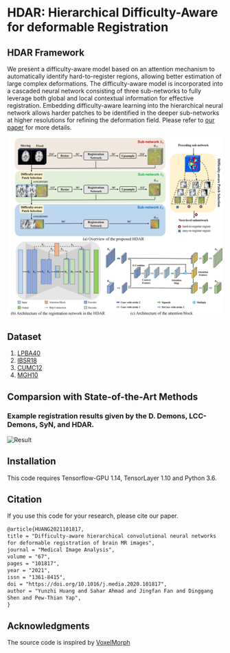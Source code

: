 # HDAR: Hierarchical Difficulty-Aware for deformable Registration

## HDAR Framework
We present a difficulty-aware model based on an attention mechanism to automatically identify hard-to-register regions, allowing better estimation of large complex deformations. The difficulty-aware model is incorporated into a cascaded neural network consisting of three sub-networks to fully leverage both global and local contextual information for effective registration. Embedding difficulty-aware learning into the hierarchical neural network allows harder patches to be identified in the deeper sub-networks at higher resolutions for refining the deformation field. Please refer to [our paper](https://www.sciencedirect.com/science/article/pii/S136184152030181X) for more details.

![Framework](./imgs/framework.png)

## Dataset
1. [LPBA40](http://www.loni.usc.edu/atlases/Atlas_Detail.php?atlas_id=12)
2. [IBSR18](https://www.nitrc.org/projects/ibsr/)
3. [CUMC12](https://www.synapse.org/#!Synapse:syn3207203)
4. [MGH10](https://www.synapse.org/#!Synapse:syn3207203)

## Comparsion with State-of-the-Art Methods
### Example registration results given by the D. Demons, LCC-Demons, SyN, and HDAR.
![Result](./imgs/selfie_results.jpg)

## Installation
This code requires Tensorflow-GPU 1.14, TensorLayer 1.10 and Python 3.6.

## Citation
If you use this code for your research, please cite our paper.
```
@article{HUANG2021101817,
title = "Difficulty-aware hierarchical convolutional neural networks for deformable registration of brain MR images",
journal = "Medical Image Analysis",
volume = "67",
pages = "101817",
year = "2021",
issn = "1361-8415",
doi = "https://doi.org/10.1016/j.media.2020.101817",
author = "Yunzhi Huang and Sahar Ahmad and Jingfan Fan and Dinggang Shen and Pew-Thian Yap",
}
```
## Acknowledgments
The source code is inspired by [VoxelMorph](https://github.com/voxelmorph/voxelmorph)
